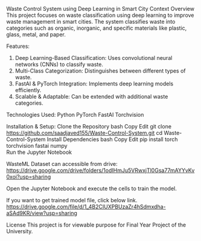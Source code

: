 Waste Control System using Deep Learning in Smart City Context
Overview
This project focuses on waste classification using deep learning to improve waste management in smart cities. The system classifies waste into categories such as organic, inorganic, and specific materials like plastic, glass, metal, and paper.

Features:
1. Deep Learning-Based Classification: Uses convolutional neural networks (CNNs) to classify waste.
2. Multi-Class Categorization: Distinguishes between different types of waste.
3. FastAI & PyTorch Integration: Implements deep learning models efficiently.
4. Scalable & Adaptable: Can be extended with additional waste categories.

Technologies Used:
Python
PyTorch
FastAI
Torchvision

Installation & Setup:
Clone the Repository
bash
Copy
Edit
git clone https://github.com/saadjaved155/Waste-Control-System.git
cd Waste-Control-System
Install Dependencies
bash
Copy
Edit
pip install torch torchvision fastai numpy  
Run the Jupyter Notebook

WasteML Dataset can accessible from drive: https://drive.google.com/drive/folders/1odIHmJu5VRwxjTl0Gsa77mAYYvKv0xoi?usp=sharing

Open the Jupyter Notebook and execute the cells to train the model.

If you want to get trained model file, click below link.
https://drive.google.com/file/d/1_4B2CIUXPBUzaZr4hSdmxdha-aSAd9KR/view?usp=sharing

License
This project is for viewable purpose for Final Year Project of the University.
